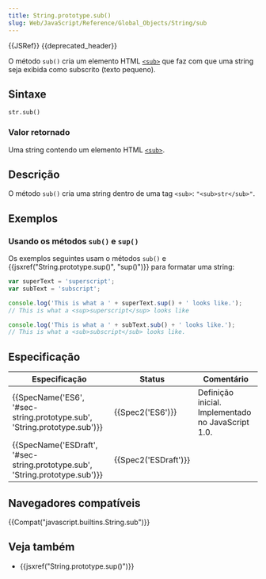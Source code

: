 ```yaml
---
title: String.prototype.sub()
slug: Web/JavaScript/Reference/Global_Objects/String/sub
---
```


{{JSRef}} {{deprecated_header}}

O método `sub()` cria um elemento HTML [`<sub>`](/pt-BR/docs/Web/HTML/Element/sub) que faz com que uma string seja exibida como subscrito (texto pequeno).

## Sintaxe

```
str.sub()
```

### Valor retornado

Uma string contendo um elemento HTML [`<sub>`](/pt-BR/docs/Web/HTML/Element/sub).

## Descrição

O método `sub()` cria uma string dentro de uma tag `<sub>`: `"<sub>str</sub>"`.

## Exemplos

### Usando os métodos `sub()` e `sup()`

Os exemplos seguintes usam o métodos `sub()` e {{jsxref("String.prototype.sup()", "sup()")}} para formatar uma string:

```js
var superText = 'superscript';
var subText = 'subscript';

console.log('This is what a ' + superText.sup() + ' looks like.');
// This is what a <sup>superscript</sup> looks like

console.log('This is what a ' + subText.sub() + ' looks like.');
// This is what a <sub>subscript</sub> looks like.
```

## Especificação

| Especificação                                                                                        | Status                       | Comentário                                         |
| ---------------------------------------------------------------------------------------------------- | ---------------------------- | -------------------------------------------------- |
| {{SpecName('ES6', '#sec-string.prototype.sub', 'String.prototype.sub')}}     | {{Spec2('ES6')}}         | Definição inicial. Implementado no JavaScript 1.0. |
| {{SpecName('ESDraft', '#sec-string.prototype.sub', 'String.prototype.sub')}} | {{Spec2('ESDraft')}} |                                                    |

## Navegadores compatíveis

{{Compat("javascript.builtins.String.sub")}}

## Veja também

- {{jsxref("String.prototype.sup()")}}
